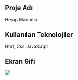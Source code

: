 <h2>Proje Adı</h2>

Hesap Makinesi

<h2>Kullanılan Teknolojiler</h2>

Html, Css, JavaScript

<h2>Ekran Gifi</h2>

![](hesap-makinesi.gif)
